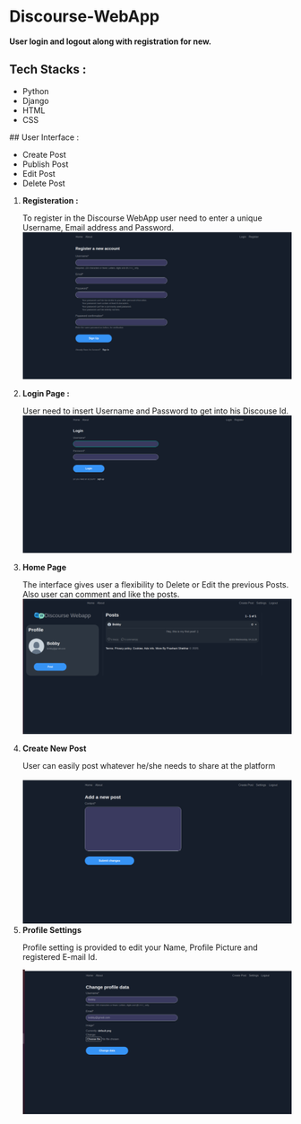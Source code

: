 # Discourse-WebApp
<strong>User login and logout along with registration for new. <br/></strong>
 ## Tech Stacks : 
 <ul>
  <li>Python</li>
  <li>Django</li>
  <li>HTML</li>
  <li> CSS </li>
 </ul>
## User Interface :
  <ul>
  <li>Create Post</li>
  <li>Publish Post</li>
  <li>Edit Post</li>
  <li>Delete Post</li>
</ul>

<ol>
 <li><b>Registeration :</b></li>
 <p> To register in the Discourse WebApp user need to enter a unique Username, Email address and Password.
  <img src="/media/d.png" alt="Registration Page">
 <li><b>Login Page :</b></li>
  <p> User need to insert Username and Password to get into his Discouse Id.
   <img src="/media/e.png" alt="Login Page">
 <li><b>Home Page</b> </li>
 <p> The interface gives user a flexibility to Delete or Edit the previous Posts.</br> Also user can comment and like the posts.
 <img src="/media/a.png" alt="Home Page">
 </br>
 <li><b>Create New Post</b></li>
 <p> User can easily post whatever he/she needs to share at the platform </p>
 <img src="/media/b.png" alt="Post Section">
 </br>
 <li><b>Profile Settings</b></li>
 <p> Profile setting is provided to edit your Name, Profile Picture and registered E-mail Id. </p> 
 <img src="/media/c.png" alt="Edit Profile">
 
 </ol>
